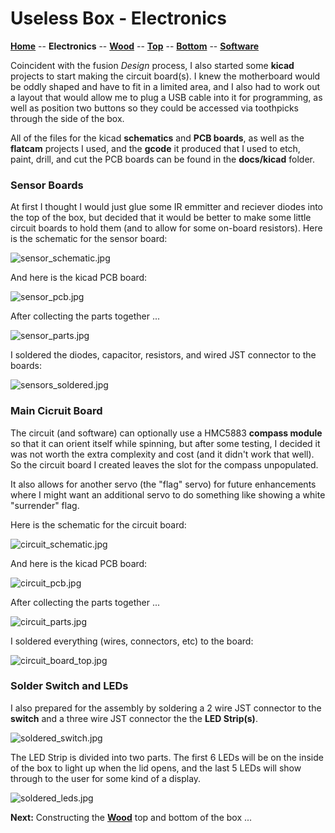 # Useless Box - Electronics

**[Home](readme.md)** --
**Electronics** --
**[Wood](wood.md)** --
**[Top](top.md)** --
**[Bottom](bottom.md)** --
**[Software](software.md)**

Coincident with the fusion *Design* process, I also started some **kicad** projects to
start making the circuit board(s).   I knew the motherboard would be oddly shaped and have to
fit in a limited area, and I also had to work out a layout that would allow me to plug a
USB cable into it for programming, as well as position two buttons so they could be accessed
via toothpicks through the side of the box.

All of the files for the kicad **schematics** and **PCB boards**, as well as the **flatcam**
projects I used, and the **gcode** it produced that I used to etch, paint, drill, and cut
the PCB boards can be found in the **docs/kicad** folder.


### Sensor Boards

At first I thought I would just glue some IR emmitter and reciever diodes into the top of
the box, but decided that it would be better to make some little circuit boards to hold
them (and to allow for some on-board resistors).  Here is the schematic for the sensor
board:

![sensor_schematic.jpg](images/sensor_schematic.jpg)

And here is the kicad PCB board:

![sensor_pcb.jpg](images/sensor_pcb.jpg)

After collecting the parts together ...

![sensor_parts.jpg](images/sensor_parts.jpg)

I soldered the diodes, capacitor, resistors, and wired JST connector to the boards:

![sensors_soldered.jpg](images/sensors_soldered.jpg)



### Main Cicruit Board

The circuit (and software) can optionally use a HMC5883 **compass module**
so that it can orient itself while spinning, but after some testing, I
decided it was not worth the extra complexity and cost (and it didn't
work that well).  So the circuit board I created leaves the slot for
the compass unpopulated.

It also allows for another servo (the "flag" servo) for future enhancements
where I might want an additional servo to do something like showing a white
"surrender" flag.

Here is the schematic for the circuit board:

![circuit_schematic.jpg](images/circuit_schematic.jpg)

And here is the kicad PCB board:

![circuit_pcb.jpg](images/circuit_pcb.jpg)

After collecting the parts together ...

![circuit_parts.jpg](images/circuit_parts.jpg)

I soldered everything (wires, connectors, etc) to the board:

![circuit_board_top.jpg](images/circuit_board_top.jpg)


### Solder Switch and LEDs


I also prepared for the assembly by soldering a 2 wire JST connector to
the **switch** and a three wire JST connector the the **LED Strip(s)**.

![soldered_switch.jpg](images/soldered_switch.jpg)

The LED Strip is divided into two parts.  The first 6 LEDs will be on the
inside of the box to light up when the lid opens, and the last 5 LEDs will
show through to the user for some kind of a display.

![soldered_leds.jpg](images/soldered_leds.jpg)

**Next:** Constructing the [**Wood**](wood.md) top and bottom of the box ...
